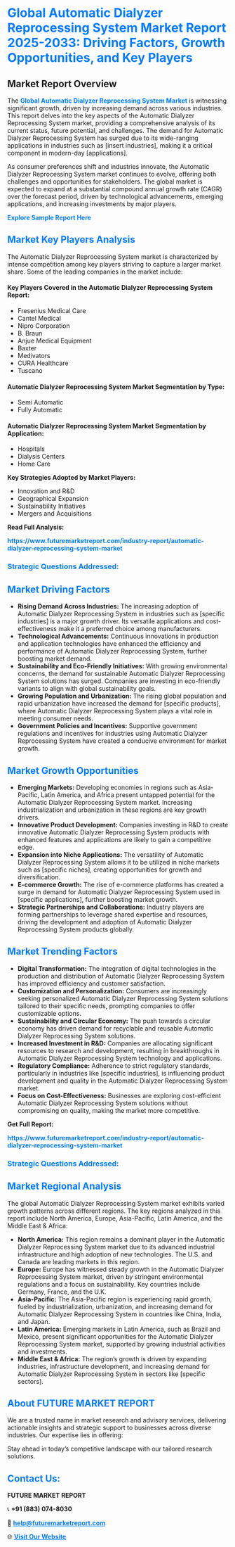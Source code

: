 <h1 style="color: #007BFF;">Global Automatic Dialyzer Reprocessing System Market Report 2025-2033: Driving Factors, Growth Opportunities, and Key Players</h1>

<section id="overview">
<h2>Market Report Overview</h2>
<p>The <a href="https://www.futuremarketreport.com/industry-report/automatic-dialyzer-reprocessing-system-market" style="color: #007BFF; text-decoration: none;"><strong>Global Automatic Dialyzer Reprocessing System Market</strong></a> is witnessing significant growth, driven by increasing demand across various industries. This report delves into the key aspects of the Automatic Dialyzer Reprocessing System market, providing a comprehensive analysis of its current status, future potential, and challenges. The demand for Automatic Dialyzer Reprocessing System has surged due to its wide-ranging applications in industries such as [insert industries], making it a critical component in modern-day [applications].</p>
<p>As consumer preferences shift and industries innovate, the Automatic Dialyzer Reprocessing System market continues to evolve, offering both challenges and opportunities for stakeholders. The global market is expected to expand at a substantial compound annual growth rate (CAGR) over the forecast period, driven by technological advancements, emerging applications, and increasing investments by major players.</p>
</section>

<section id="overview">
<p><a href="https://www.futuremarketreport.com/request-sample/reportId=78418" style="color: #007BFF; text-decoration: none;"><strong>Explore Sample Report Here</strong></a></p>
</section>

<section id="key-players">
<h2 style="color: #007BFF;">Market Key Players Analysis</h2>
<p>The Automatic Dialyzer Reprocessing System market is characterized by intense competition among key players striving to capture a larger market share. Some of the leading companies in the market include:</p>
<h4>Key Players Covered in the Automatic Dialyzer Reprocessing System Report:</h4>
<ul><li>Fresenius Medical Care</li><li>Cantel Medical</li><li>Nipro Corporation</li><li>B. Braun</li><li>Anjue Medical Equipment</li><li>Baxter</li><li>Medivators</li><li>CURA Healthcare</li><li>Tuscano</li></ul>
<h4>Automatic Dialyzer Reprocessing System Market Segmentation by Type:</h4>
<ul><li>Semi Automatic</li><li>Fully Automatic</li></ul>

<h4>Automatic Dialyzer Reprocessing System Market Segmentation by Application:</h4>
<ul><li>Hospitals</li><li>Dialysis Centers</li><li>Home Care</li></ul>
<p><strong>Key Strategies Adopted by Market Players:</strong></p>
<ul>
<li>Innovation and R&D</li>
<li>Geographical Expansion</li>
<li>Sustainability Initiatives</li>
<li>Mergers and Acquisitions</li>
</ul>
</section>

<section>
<p><strong>Read Full Analysis: </strong></p><a href="https://www.futuremarketreport.com/industry-report/automatic-dialyzer-reprocessing-system-market" style="color: #007BFF; text-decoration: none;"><strong>https://www.futuremarketreport.com/industry-report/automatic-dialyzer-reprocessing-system-market</strong></a>
<h3 style="color: #007BFF;">Strategic Questions Addressed:</h3>
</section>

<section id="driving-factors">
<h2 style="color: #007BFF;">Market Driving Factors</h2>
<ul>
<li><strong>Rising Demand Across Industries:</strong> The increasing adoption of Automatic Dialyzer Reprocessing System in industries such as [specific industries] is a major growth driver. Its versatile applications and cost-effectiveness make it a preferred choice among manufacturers.</li>
<li><strong>Technological Advancements:</strong> Continuous innovations in production and application technologies have enhanced the efficiency and performance of Automatic Dialyzer Reprocessing System, further boosting market demand.</li>
<li><strong>Sustainability and Eco-Friendly Initiatives:</strong> With growing environmental concerns, the demand for sustainable Automatic Dialyzer Reprocessing System solutions has surged. Companies are investing in eco-friendly variants to align with global sustainability goals.</li>
<li><strong>Growing Population and Urbanization:</strong> The rising global population and rapid urbanization have increased the demand for [specific products], where Automatic Dialyzer Reprocessing System plays a vital role in meeting consumer needs.</li>
<li><strong>Government Policies and Incentives:</strong> Supportive government regulations and incentives for industries using Automatic Dialyzer Reprocessing System have created a conducive environment for market growth.</li>
</ul>
</section>

<section id="growth-opportunities">
<h2 style="color: #007BFF;">Market Growth Opportunities</h2>
<ul>
<li><strong>Emerging Markets:</strong> Developing economies in regions such as Asia-Pacific, Latin America, and Africa present untapped potential for the Automatic Dialyzer Reprocessing System market. Increasing industrialization and urbanization in these regions are key growth drivers.</li>
<li><strong>Innovative Product Development:</strong> Companies investing in R&D to create innovative Automatic Dialyzer Reprocessing System products with enhanced features and applications are likely to gain a competitive edge.</li>
<li><strong>Expansion into Niche Applications:</strong> The versatility of Automatic Dialyzer Reprocessing System allows it to be utilized in niche markets such as [specific niches], creating opportunities for growth and diversification.</li>
<li><strong>E-commerce Growth:</strong> The rise of e-commerce platforms has created a surge in demand for Automatic Dialyzer Reprocessing System used in [specific applications], further boosting market growth.</li>
<li><strong>Strategic Partnerships and Collaborations:</strong> Industry players are forming partnerships to leverage shared expertise and resources, driving the development and adoption of Automatic Dialyzer Reprocessing System products globally.</li>
</ul>
</section>

<section id="trending-factors">
<h2 style="color: #007BFF;">Market Trending Factors</h2>
<ul>
<li><strong>Digital Transformation:</strong> The integration of digital technologies in the production and distribution of Automatic Dialyzer Reprocessing System has improved efficiency and customer satisfaction.</li>
<li><strong>Customization and Personalization:</strong> Consumers are increasingly seeking personalized Automatic Dialyzer Reprocessing System solutions tailored to their specific needs, prompting companies to offer customizable options.</li>
<li><strong>Sustainability and Circular Economy:</strong> The push towards a circular economy has driven demand for recyclable and reusable Automatic Dialyzer Reprocessing System solutions.</li>
<li><strong>Increased Investment in R&D:</strong> Companies are allocating significant resources to research and development, resulting in breakthroughs in Automatic Dialyzer Reprocessing System technology and applications.</li>
<li><strong>Regulatory Compliance:</strong> Adherence to strict regulatory standards, particularly in industries like [specific industries], is influencing product development and quality in the Automatic Dialyzer Reprocessing System market.</li>
<li><strong>Focus on Cost-Effectiveness:</strong> Businesses are exploring cost-efficient Automatic Dialyzer Reprocessing System solutions without compromising on quality, making the market more competitive.</li>
</ul>
</section>

<section>
<p><strong>Get Full Report: </strong></p><a href="https://www.futuremarketreport.com/industry-report/automatic-dialyzer-reprocessing-system-market" style="color: #007BFF; text-decoration: none;"><strong>https://www.futuremarketreport.com/industry-report/automatic-dialyzer-reprocessing-system-market</strong></a>
<h3 style="color: #007BFF;">Strategic Questions Addressed:</h3>
</section>


<section id="regional-analysis">
<h2 style="color: #007BFF;">Market Regional Analysis</h2>
<p>The global Automatic Dialyzer Reprocessing System market exhibits varied growth patterns across different regions. The key regions analyzed in this report include North America, Europe, Asia-Pacific, Latin America, and the Middle East & Africa:</p>
<ul>
<li><strong>North America:</strong> This region remains a dominant player in the Automatic Dialyzer Reprocessing System market due to its advanced industrial infrastructure and high adoption of new technologies. The U.S. and Canada are leading markets in this region.</li>
<li><strong>Europe:</strong> Europe has witnessed steady growth in the Automatic Dialyzer Reprocessing System market, driven by stringent environmental regulations and a focus on sustainability. Key countries include Germany, France, and the U.K.</li>
<li><strong>Asia-Pacific:</strong> The Asia-Pacific region is experiencing rapid growth, fueled by industrialization, urbanization, and increasing demand for Automatic Dialyzer Reprocessing System in countries like China, India, and Japan.</li>
<li><strong>Latin America:</strong> Emerging markets in Latin America, such as Brazil and Mexico, present significant opportunities for the Automatic Dialyzer Reprocessing System market, supported by growing industrial activities and investments.</li>
<li><strong>Middle East & Africa:</strong> The region’s growth is driven by expanding industries, infrastructure development, and increasing demand for Automatic Dialyzer Reprocessing System in sectors like [specific sectors].</li>
</ul>
</section>

<footer>
<h2 style="color: #007BFF;">About FUTURE MARKET REPORT</h2>
<p>We are a trusted name in market research and advisory services, delivering actionable insights and strategic support to businesses across diverse industries. Our expertise lies in offering:</p>

<p>Stay ahead in today’s competitive landscape with our tailored research solutions.</p>

<h2 style="color: #007BFF;">Contact Us:</h2>
<p><strong>FUTURE MARKET REPORT</strong></p>
<p>📞 <strong>+91 (883) 074-8030</strong></p>
<p>📧 <strong><a href="mailto:help@futuremarketreport.com" style="color: #007BFF;">help@futuremarketreport.com</a></strong></p>
<p>🌐 <strong><a href="https://www.futuremarketreport.com/" style="color: #007BFF;">Visit Our Website</a></strong></p>
</footer>